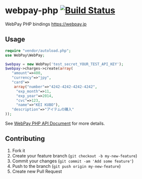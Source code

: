 # webpay-php [![Build Status](https://travis-ci.org/webpay/webpay-php.png)](https://travis-ci.org/webpay/webpay-php)

WebPay PHP bindings  https://webpay.jp

## Usage

```php
require "vendor/autoload.php";
use WebPay\WebPay;

$webpay = new WebPay('test_secret_YOUR_TEST_API_KEY');
$webpay->charges->create(array(
   "amount"=>400,
   "currency"=>"jpy",
   "card"=>
    array("number"=>"4242-4242-4242-4242",
     "exp_month"=>11,
     "exp_year"=>2014,
     "cvc"=>123,
     "name"=>"KEI KUBO"),
   "description"=>"アイテムの購入"
));
```

See [WebPay PHP API Document](https://webpay.jp/docs/api/php) for more details.

## Contributing

1. Fork it
2. Create your feature branch (`git checkout -b my-new-feature`)
3. Commit your changes (`git commit -am 'Add some feature'`)
4. Push to the branch (`git push origin my-new-feature`)
5. Create new Pull Request
